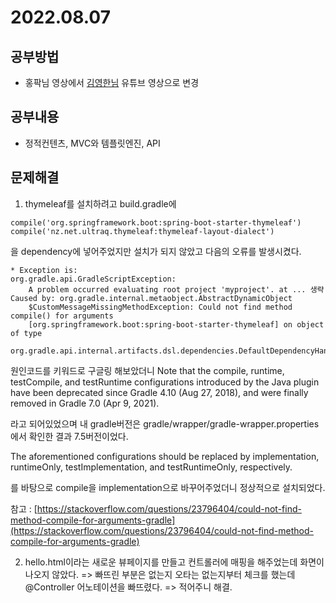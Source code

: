 # 2022.08.07

## 공부방법
- 홍팍님 영상에서 [김영한님](https://www.youtube.com/watch?v=-oeeqfRVrzI&list=PLumVmq_uRGHgBrimIp2-7MCnoPUskVMnd) 유튜브 영상으로 변경 

## 공부내용
- 정적컨텐츠, MVC와 템플릿엔진, API

## 문제해결
1. thymeleaf를 설치하려고 build.gradle에
```
compile('org.springframework.boot:spring-boot-starter-thymeleaf')
compile('nz.net.ultraq.thymeleaf:thymeleaf-layout-dialect')
```
을 dependency에 넣어주었지만 설치가 되지 않았고 다음의 오류를 발생시켰다.
```
* Exception is:
org.gradle.api.GradleScriptException: 
    A problem occurred evaluating root project 'myproject'. at ... 생략
Caused by: org.gradle.internal.metaobject.AbstractDynamicObject
    $CustomMessageMissingMethodException: Could not find method compile() for arguments 
    [org.springframework.boot:spring-boot-starter-thymeleaf] on object of type 
    org.gradle.api.internal.artifacts.dsl.dependencies.DefaultDependencyHandler.
```
원인코드를 키워드로 구글링 해보았더니 Note that the compile, runtime, testCompile, and 
testRuntime configurations introduced by the Java plugin have been deprecated since 
Gradle 4.10 (Aug 27, 2018), and were finally removed in Gradle 7.0 (Apr 9, 2021).

라고 되어있었으며 내 gradle버전은 gradle/wrapper/gradle-wrapper.properties에서 확인한 결과 7.5버전이었다.

The aforementioned configurations should be replaced by implementation, runtimeOnly, testImplementation, and testRuntimeOnly, respectively.

를 바탕으로 compile을 implementation으로 바꾸어주었더니 정상적으로 설치되었다.

참고 : [https://stackoverflow.com/questions/23796404/could-not-find-method-compile-for-arguments-gradle](https://stackoverflow.com/questions/23796404/could-not-find-method-compile-for-arguments-gradle)

2. hello.html이라는 새로운 뷰페이지를 만들고 컨트롤러에 매핑을 해주었는데 화면이 나오지 않았다.
=> 빠뜨린 부분은 없는지 오타는 없는지부터 체크를 했는데 @Controller 어노테이션을 빠뜨렸다. => 적어주니 해결.